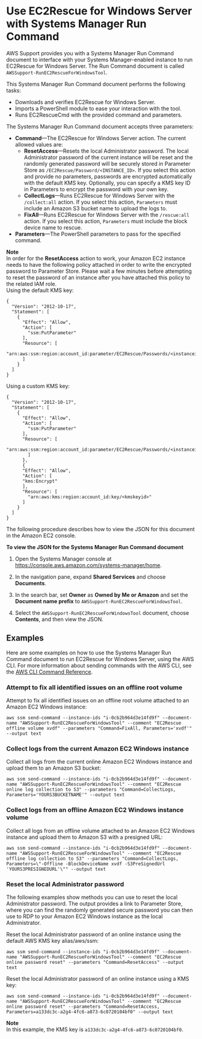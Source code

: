 # Use EC2Rescue for Windows Server with Systems Manager Run Command<a name="ec2rw-ssm"></a>

AWS Support provides you with a Systems Manager Run Command document to interface with your Systems Manager\-enabled instance to run EC2Rescue for Windows Server\. The Run Command document is called `AWSSupport-RunEC2RescueForWindowsTool`\.

This Systems Manager Run Command document performs the following tasks:
+ Downloads and verifies EC2Rescue for Windows Server\.
+ Imports a PowerShell module to ease your interaction with the tool\.
+ Runs EC2RescueCmd with the provided command and parameters\.

The Systems Manager Run Command document accepts three parameters:
+ **Command**—The EC2Rescue for Windows Server action\. The current allowed values are:
  + **ResetAccess**—Resets the local Administrator password\. The local Administrator password of the current instance will be reset and the randomly generated password will be securely stored in Parameter Store as `/EC2Rescue/Password/<INSTANCE_ID>`\. If you select this action and provide no parameters, passwords are encrypted automatically with the default KMS key\. Optionally, you can specify a KMS key ID in Parameters to encrypt the password with your own key\.
  + **CollectLogs**—Runs EC2Rescue for Windows Server with the `/collect:all` action\. If you select this action, `Parameters` must include an Amazon S3 bucket name to upload the logs to\.
  + **FixAll**—Runs EC2Rescue for Windows Server with the `/rescue:all` action\. If you select this action, `Parameters` must include the block device name to rescue\.
+ **Parameters**—The PowerShell parameters to pass for the specified command\.

**Note**  
In order for the **ResetAccess** action to work, your Amazon EC2 instance needs to have the following policy attached in order to write the encrypted password to Parameter Store\. Please wait a few minutes before attempting to reset the password of an instance after you have attached this policy to the related IAM role\.  
Using the default KMS key:  

```
{
  "Version": "2012-10-17",
  "Statement": [
    {
      "Effect": "Allow",
      "Action": [
        "ssm:PutParameter"
      ],
      "Resource": [
        "arn:aws:ssm:region:account_id:parameter/EC2Rescue/Passwords/<instanceid>"
      ]
    }
  ]
}
```
Using a custom KMS key:  

```
{
  "Version": "2012-10-17",
  "Statement": [
    {
      "Effect": "Allow",
      "Action": [
        "ssm:PutParameter"
      ],
      "Resource": [
        "arn:aws:ssm:region:account_id:parameter/EC2Rescue/Passwords/<instanceid>"
        ] 
      }, 
      { 
      "Effect": "Allow",
      "Action": [
      "kms:Encrypt"
      ],
      "Resource": [
        "arn:aws:kms:region:account_id:key/<kmskeyid>"
      ]
    }
  ]
}
```

The following procedure describes how to view the JSON for this document in the Amazon EC2 console\.

**To view the JSON for the Systems Manager Run Command document**

1. Open the Systems Manager console at [https://console\.aws\.amazon\.com/systems\-manager/home](https://console.aws.amazon.com/systems-manager/home)\.

1. In the navigation pane, expand **Shared Services** and choose **Documents**\.

1. In the search bar, set **Owner** as **Owned by Me or Amazon** and set the **Document name prefix** to `AWSSupport-RunEC2RescueForWindowsTool`\.

1. Select the `AWSSupport-RunEC2RescueForWindowsTool` document, choose **Contents**, and then view the JSON\.

## Examples<a name="ec2rw-ssm-examples"></a>

Here are some examples on how to use the Systems Manager Run Command document to run EC2Rescue for Windows Server, using the AWS CLI\. For more information about sending commands with the AWS CLI, see the [AWS CLI Command Reference](https://docs.aws.amazon.com/cli/latest/reference/ssm/send-command.html)\.

### Attempt to fix all identified issues on an offline root volume<a name="ec2rw-ssm-exam1"></a>

Attempt to fix all identified issues on an offline root volume attached to an Amazon EC2 Windows instance:

```
aws ssm send-command --instance-ids "i-0cb2b964d3e14fd9f" --document-name "AWSSupport-RunEC2RescueForWindowsTool" --comment "EC2Rescue offline volume xvdf" --parameters "Command=FixAll, Parameters='xvdf'" --output text
```

### Collect logs from the current Amazon EC2 Windows instance<a name="ec2rw-ssm-exam2"></a>

Collect all logs from the current online Amazon EC2 Windows instance and upload them to an Amazon S3 bucket:

```
aws ssm send-command --instance-ids "i-0cb2b964d3e14fd9f" --document-name "AWSSupport-RunEC2RescueForWindowsTool" --comment "EC2Rescue online log collection to S3" --parameters "Command=CollectLogs, Parameters='YOURS3BUCKETNAME'" --output text
```

### Collect logs from an offline Amazon EC2 Windows instance volume<a name="ec2rw-ssm-exam3"></a>

Collect all logs from an offline volume attached to an Amazon EC2 Windows instance and upload them to Amazon S3 with a presigned URL: 

```
aws ssm send-command --instance-ids "i-0cb2b964d3e14fd9f" --document-name "AWSSupport-RunEC2RescueForWindowsTool" --comment "EC2Rescue offline log collection to S3" --parameters "Command=CollectLogs, Parameters=\"-Offline -BlockDeviceName xvdf -S3PreSignedUrl 'YOURS3PRESIGNEDURL'\"" --output text
```

### Reset the local Administrator password<a name="ec2rw-ssm-exam4"></a>

The following examples show methods you can use to reset the local Administrator password\. The output provides a link to Parameter Store, where you can find the randomly generated secure password you can then use to RDP to your Amazon EC2 Windows instance as the local Administrator\.

Reset the local Administrator password of an online instance using the default AWS KMS key alias/aws/ssm:

```
aws ssm send-command --instance-ids "i-0cb2b964d3e14fd9f" --document-name "AWSSupport-RunEC2RescueForWindowsTool" --comment "EC2Rescue online password reset" --parameters "Command=ResetAccess" --output text
```

Reset the local Administrator password of an online instance using a KMS key:

```
aws ssm send-command --instance-ids "i-0cb2b964d3e14fd9f" --document-name "AWSSupport-RunEC2RescueForWindowsTool" --comment "EC2Rescue online password reset" --parameters "Command=ResetAccess, Parameters=a133dc3c-a2g4-4fc6-a873-6c0720104bf0" --output text
```

**Note**  
In this example, the KMS key is `a133dc3c-a2g4-4fc6-a873-6c0720104bf0`\.